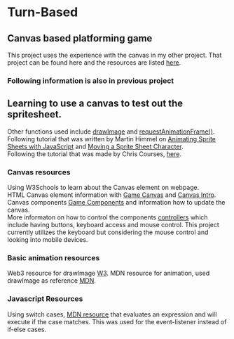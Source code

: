 # Turn-Based

## Canvas based platforming game
This project uses the experience with the canvas in my other project. That project can be found here and the resources are listed [here](https://github.com/jwong65/WebGame). <br />
 
### Following information is also in previous project
## Learning to use a canvas to test out the spritesheet.
Other functions used include [drawImage](https://developer.mozilla.org/en-US/docs/Web/API/CanvasRenderingContext2D/drawImage) and [requestAnimationFrame()](https://developer.mozilla.org/en-US/docs/Web/API/window/requestAnimationFrame).<br/>Following tutorial that was written by Martin Himmel on [Animating Sprite Sheets with JavaScript](https://dev.to/martyhimmel/animating-sprite-sheets-with-javascript-ag3) and [Moving a Sprite Sheet Character](https://dev.to/martyhimmel/moving-a-sprite-sheet-character-with-javascript-3adg). <br />
Following the tutorial that was made by Chris Courses, [here](https://chriscourses.com/courses/).

### Canvas resources
Using W3Schools to learn about the Canvas element on webpage. <br />
HTML Canvas element information with [Game Canvas](https://www.w3schools.com/graphics/game_canvas.asp) and [Canvas Intro](https://www.w3schools.com/graphics/canvas_intro.asp). <br />
Canvas components [Game Components](https://www.w3schools.com/graphics/game_components.asp) and information how to update the canvas. <br />
More informaton on how to control the components [controllers](https://www.w3schools.com/graphics/game_controllers.asp) which include having buttons, keyboard access and mouse control. This project currently utilizes the keyboard but considering the mouse control and looking into mobile devices.

### Basic animation resources
Web3 resource for drawImage [W3](https://www.w3schools.com/jsref/canvas_drawimage.asp).
MDN resource for animation, used drawImage as reference [MDN](https://developer.mozilla.org/en-US/docs/Web/API/Canvas_API/Tutorial/Basic_animations).

### Javascript Resources
Using switch cases, [MDN resource](https://developer.mozilla.org/en-US/docs/Web/JavaScript/Reference/Statements/switch) that evaluates an expression and will execute if the case matches. This was used for the event-listener instead of if-else cases.

